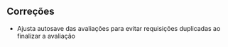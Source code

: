 ## Correções
- Ajusta autosave das avaliações para evitar requisições duplicadas ao finalizar a avaliação
